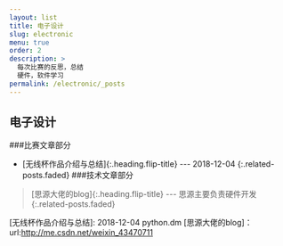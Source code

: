 ```yaml
---
layout: list
title: 电子设计
slug: electronic
menu: true
order: 2
description: >
  每次比赛的反思，总结    
  硬件，软件学习
permalink: /electronic/_posts
---
```


## 电子设计

###比赛文章部分
* [无线杯作品介绍与总结]{:.heading.flip-title} --- 2018-12-04
{:.related-posts.faded}
###技术文章部分 
>  [思源大佬的blog]{:.heading.flip-title} --- 思源主要负责硬件开发{:.related-posts.faded}


[无线杯作品介绍与总结]: 2018-12-04 python.dm
[思源大佬的blog]：url:http://me.csdn.net/weixin_43470711
